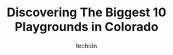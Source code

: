 ---
layout: ampstory
image: https://i0.wp.com/paketmu.com/wp-content/uploads/2023/06/lions-park-0-in-colorado-1686367997.jpeg?resize=640,853
author: techidn
featured: false
description: Explore the diverse Playground scene in Colorado, home to an incredible selection of 10 establishments catering to every taste. Whether youre in search of iconic favorites or undiscovered t
title: Discovering The Biggest 10 Playgrounds in Colorado
cover:
   title: Discovering The Biggest 10 Playgrounds in Colorado
   subtitle: RICKPATE
   background: https://paketmu.com/wp-content/uploads/2023/06/lions-park-0-in-colorado-1686367997.jpeg

pages: 
 - layout: thirds
   top: <h1>#1 City Park</h1>
   bottom: "<p>City Park is one of my favorite parks in Denver.  The sunsets on the east side of the lake are absolutely magical.  You can get a great view of downtown, especially if yo</p>"
   background: https://paketmu.com/wp-content/uploads/2023/06/lions-park-1-in-colorado-1686367998.jpeg
   backgroundblur: true
 - layout: thirds
   top: <h1>#2 Twin Silo Park</h1>
   bottom: "<p>A must-visit if you have kids are in the area! We drive up from the Westminster area just to go here. It has so much to offer.The main play area is so large (vertically a</p>"
   background: https://paketmu.com/wp-content/uploads/2023/06/lions-park-2-in-colorado-1686367999.jpeg
   cta:
      link: https://paketmu.com/discovering-the-biggest-10-playgrounds-in-colorado/
      text: Discovering The Biggest 10 Playgrounds in Colorado
 - layout: thirds
   top: <h1>#3 OBrien Park</h1>
   bottom: "<p>Love this park always! They have two playgrounds as well as a tot playground area. This is my kids favorite park to go to and we are here for hours at a time. Its very</p>"
   background: https://paketmu.com/wp-content/uploads/2023/06/lions-park-3-in-colorado-1686368009.jpeg
   cta:
      link: https://paketmu.com/discovering-the-biggest-10-playgrounds-in-colorado/
      text: Discovering The Biggest 10 Playgrounds in Colorado
 - layout: thirds
   top: <h1>#4 Lions Park</h1>
   bottom: "<p>1300 10th St, Golden, CO 80401, United States</p>"
   background: https://images.unsplash.com/photo-1602536052359-ef94c21c5948?ixlib=rb-4.0.3&ixid=MnwxMjA3fDB8MHxwaG90by1wYWdlfHx8fGVufDB8fHx8&auto=format&fit=crop&w=640&h=853&q=80
   cta:
      link: https://paketmu.com/discovering-the-biggest-10-playgrounds-in-colorado/
      text: Discovering The Biggest 10 Playgrounds in Colorado
 - layout: thirds
   top: <h1>#5 Nancy Lewis Park</h1>
   bottom: "<p>Colorado Springs, CO 80907, United States</p>"
   background: https://plus.unsplash.com/premium_photo-1664640458616-3c74f8cb4589?ixlib=rb-4.0.3&ixid=MnwxMjA3fDB8MHxwaG90by1wYWdlfHx8fGVufDB8fHx8&auto=format&fit=crop&w=640&h=853&q=80
   cta:
      link: https://paketmu.com/discovering-the-biggest-10-playgrounds-in-colorado/
      text: Discovering The Biggest 10 Playgrounds in Colorado
 - layout: thirds
   top: <h1>#6 America the Beautiful Park Fantasy Playground</h1>
   bottom: "<p>126 Cimino Dr, Colorado Springs, CO 80903, United States</p>"
   background: https://images.unsplash.com/photo-1618556658017-fd9c732d1360?ixlib=rb-4.0.3&ixid=MnwxMjA3fDB8MHxwaG90by1wYWdlfHx8fGVufDB8fHx8&auto=format&fit=crop&w=640&h=853&q=80
   cta:
      link: https://paketmu.com/discovering-the-biggest-10-playgrounds-in-colorado/
      text: Discovering The Biggest 10 Playgrounds in Colorado
 - layout: thirds
   top: <h1>#7 Westlands Park</h1>
   bottom: "<p>5701 S Quebec St, Greenwood Village, CO 80111, United States</p>"
   background: https://images.unsplash.com/photo-1557672172-298e090bd0f1?ixlib=rb-4.0.3&ixid=MnwxMjA3fDB8MHxwaG90by1wYWdlfHx8fGVufDB8fHx8&auto=format&fit=crop&w=640&h=853&q=80
   cta:
      link: https://paketmu.com/discovering-the-biggest-10-playgrounds-in-colorado/
      text: Discovering The Biggest 10 Playgrounds in Colorado
 - layout: thirds
   middle: Continue reading...
   background: https://images.unsplash.com/photo-1632260260864-caf7fde5ec36?ixlib=rb-4.0.3&ixid=MnwxMjA3fDB8MHxwaG90by1wYWdlfHx8fGVufDB8fHx8&auto=format&fit=crop&w=640&h=853&q=80
   cta:
      link: https://paketmu.com/discovering-the-biggest-10-playgrounds-in-colorado/
      text: Discovering The Biggest 10 Playgrounds in Colorado
      
---